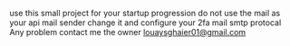 use this small project for your startup progression do not use the mail as your api mail sender change it and configure your 2fa mail smtp protocal 
Any problem contact me the owner louaysghaier01@gmail.com
